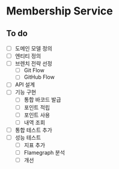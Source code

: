 # Membership Service

## To do

- [ ] 도메인 모델 정의
- [ ] 엔티티 정의
- [ ] 브렌치 전략 선정
    - [ ] Git Flow
    - [ ] GitHub Flow
- [ ] API 설계
- [ ] 기능 구현
  - [ ] 통합 바코드 발급
  - [ ] 포인트 적립
  - [ ] 포인트 사용
  - [ ] 내역 조회
- [ ] 통합 테스트 추가
- [ ] 성능 테스트
    - [ ] 지표 추가
    - [ ] Flamegraph 분석
    - [ ] 개선
